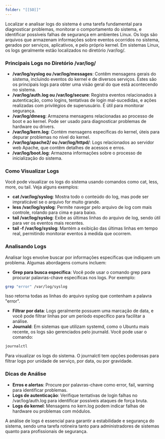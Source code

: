 ```yaml
---
folder: "[[SO]]"
---
```

Localizar e analisar logs do sistema é uma tarefa fundamental para diagnosticar problemas, monitorar o comportamento do sistema, e identificar possíveis falhas de segurança em ambientes Linux. Os logs são arquivos que armazenam informações sobre eventos ocorridos no sistema, gerados por serviços, aplicativos, e pelo próprio kernel. Em sistemas Linux, os logs geralmente estão localizados no diretório /var/log/.

### Principais Logs no Diretório /var/log/

- **/var/log/syslog ou /var/log/messages**: Contêm mensagens gerais do sistema, incluindo eventos do kernel e de diversos serviços. Estes são os principais logs para obter uma visão geral do que está acontecendo no sistema.
- **/var/log/auth.log ou /var/log/secure**: Registra eventos relacionados à autenticação, como logins, tentativas de login mal-sucedidas, e ações realizadas com privilégios de superusuário. É útil para monitorar segurança.
- **/var/log/dmesg**: Armazena mensagens relacionadas ao processo de boot e ao kernel. Pode ser usado para diagnosticar problemas de hardware ou drivers.
- **/var/log/kern.log**: Contém mensagens específicas do kernel, úteis para depurar problemas no nível do kernel.
- **/var/log/apache2/ ou /var/log/httpd/**: Logs relacionados ao servidor web Apache, que contêm detalhes de acessos e erros.
- **/var/log/boot.log**: Armazena informações sobre o processo de inicialização do sistema.

### Como Visualizar Logs

Você pode visualizar os logs do sistema usando comandos como cat, less, more, ou tail. Veja alguns exemplos:

- **cat /var/log/syslog**: Mostra todo o conteúdo do log, mas pode ser impraticável se o arquivo for muito grande.
- **less /var/log/syslog**: Permite navegar pelo arquivo de log com mais controle, rolando para cima e para baixo.
- **tail /var/log/syslog**: Exibe as últimas linhas do arquivo de log, sendo útil para ver os eventos mais recentes.
- **tail -f /var/log/syslog**: Mantém a exibição das últimas linhas em tempo real, permitindo monitorar eventos à medida que ocorrem.

### Analisando Logs

Analisar logs envolve buscar por informações específicas que indiquem um problema. Algumas abordagens comuns incluem:

- **Grep para busca específica**: Você pode usar o comando grep para procurar palavras-chave específicas nos logs. Por exemplo:

```bash
grep "error" /var/log/syslog
```

Isso retorna todas as linhas do arquivo syslog que contenham a palavra "error".

- **Filtrar por data**: Logs geralmente possuem uma marcação de data, e você pode filtrar linhas por um período específico para facilitar a análise.
- **Journald**: Em sistemas que utilizam systemd, como o Ubuntu mais recente, os logs são gerenciados pelo journald. Você pode usar o comando:

```bash
journalctl
```

Para visualizar os logs do sistema. O journalctl tem opções poderosas para filtrar logs por unidade de serviço, por data, ou por gravidade.


### Dicas de Análise

- **Erros e alertas**: Procure por palavras-chave como error, fail, warning para identificar problemas.
- **Logs de autenticação**: Verifique tentativas de login falhas no /var/log/auth.log para identificar possíveis ataques de força bruta.
- **Logs do kernel**: Mensagens no kern.log podem indicar falhas de hardware ou problemas com módulos.

A análise de logs é essencial para garantir a estabilidade e segurança do sistema, sendo uma tarefa rotineira tanto para administradores de sistemas quanto para profissionais de segurança.

